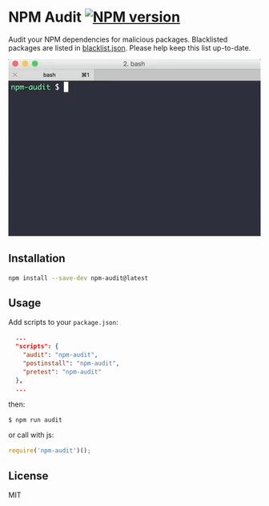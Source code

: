 # NPM Audit [![NPM version][npm-image]][npm-url]

Audit your NPM dependencies for malicious packages.  Blacklisted packages are listed in [blacklist.json](https://github.com/jshanson7/npm-audit/blob/master/blacklist.json).  Please help keep this list up-to-date.

<img src="https://raw.githubusercontent.com/jshanson7/npm-audit/master/demo.gif" width="600">

## Installation

```sh
npm install --save-dev npm-audit@latest
```

## Usage

Add scripts to your `package.json`:

```json
  ...
  "scripts": {
    "audit": "npm-audit",
    "postinstall": "npm-audit",
    "pretest": "npm-audit"
  },
  ...
```

then:

```sh
$ npm run audit
```

or call with js:

```javascript
require('npm-audit')();
```

## License

MIT

[npm-image]: https://badge.fury.io/js/npm-audit.svg
[npm-url]: https://npmjs.org/package/npm-audit
